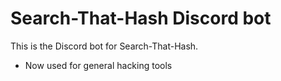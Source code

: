 # Search-That-Hash Discord bot
This is the Discord bot for Search-That-Hash.

- Now used for general hacking tools
